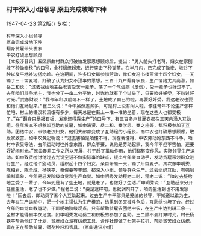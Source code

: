 ### 村干深入小组领导  原曲完成坡地下种

1947-04-23
第2版()
专栏：

    村干深入小组领导
    原曲完成坡地下种
    翻身贫雇带头发家
    中农打破思想顾虑
    【本报涉县讯】五区原曲村群众打破怕发家思想顾虑后，提出：“男人前头打老蒋，妇女在家刨坡下种锄麦秧”的口号，全村组织起来，进行突击下种锄苗。在半月内，已完成了锄麦、坡谷下种以及平地补边搭圪岭。在这期间，许多妇女都参加劳动，像妇女冯书枝带领十四个妇女，一天锄了三十亩麦地，打破了认为妇女不顶事的思想，三百十九户翻身农民，生产情绪尤其高涨，如岳二和说：“过去我给地主岳老吉受苦一辈子，落了一个气蛋病（足伤），受一辈子也好过不了。去年咱们斗争地主，我也分了一亩二分平地，时光也就有了个过头了，只要咱好好受，不愁过好时光。”武春财说：“我今年和以前可不一样了，土地成了自已的啦，再要好好受，我这老汉也要和他们互助起来。”崔二义说：“今年虽然差务多，可是村上没有闲人啦，像往常年不论生产怎样忙吧，村上的懒汉和流氓有多少，每天总是在街上一堆一堆的坐着，现在这些人也都受极了。”在“翻身只是揭石板，发家还得靠生产”的口号下，有三百多户贫雇农都在三天内涌入互助组。往年根本不想参加互助的贫雇，如申清贤、岳二和、秦学忠、秦之柱等，都积极参加了互助，团结中农，带领老汉妇女，他们大部都变成了互助组的小组长。而中农也打破思想顾虑，敢发家致富。如中农黄起明说：“过去害怕是咱懂不得，现在我懂得，中农劳动的东西不斗争，咱村中农吴守法，去年运动时往外拿东西，群众不要，说他是劳动起家，我今年不但不害怕，还要好好闹时光。”原曲春耕工作之所以开展，村干起了推动作用，他们都转变作风，实际领导生产运动。如申致贤检讨他过去光说空话不做实际事的缺点，提出今年亲自动手，发动贫雇带领群众进行生产。经过他个别动员，组织起十四个妇女，亲自带领一天，锄了卅亩麦子。其次像申明秀、陈相君、陈全成、杨铁亭、秦俊要等干部，都深入小组，领导群众生产。过去组织互助，有强制编制现象，今年是启发阶级自觉和生产自觉。如申明秀发动程老二时，程老二说：“咱过去整给地主受了一辈子，今年到是有了些土地，就是老了，也做好了生活。”申明秀说：“互助起来分开轻重生活，老了也不少做。”程老二说：“要是这样吧，也就调剂开了，咱的生活到也不用发愁啦！”回去后，即动员了五个人互助起来。过去生产中干部只是笼统的领导，不知道以谁为主，去年在生产运动中，把一个地主误认为生产模范，结果到冬天被斗争后，互助组也垮了台。经过今年的自觉自教运动，干部明确阶级观点，只有帮助贫雇农团结中农，在生产中达到耕三余一，全村才能得到丰衣足食。如申明秀发动岳二和积极的参加了互助，王二顺不会打算时光，村长杨铁亭帮助他订了计划，贫雇妇女没有纺织工具，合作社即做了七架手拉机，帮助贫苦妇女纺织。现在正在帮助贫雇，调剂种籽和农具。（原曲通讯小组）
